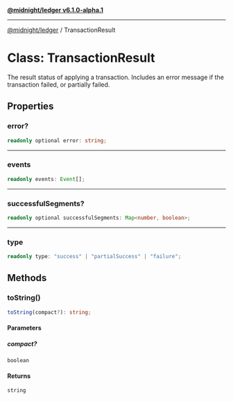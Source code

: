 [**@midnight/ledger v6.1.0-alpha.1**](../README.md)

***

[@midnight/ledger](../globals.md) / TransactionResult

# Class: TransactionResult

The result status of applying a transaction.
Includes an error message if the transaction failed, or partially failed.

## Properties

### error?

```ts
readonly optional error: string;
```

***

### events

```ts
readonly events: Event[];
```

***

### successfulSegments?

```ts
readonly optional successfulSegments: Map<number, boolean>;
```

***

### type

```ts
readonly type: "success" | "partialSuccess" | "failure";
```

## Methods

### toString()

```ts
toString(compact?): string;
```

#### Parameters

##### compact?

`boolean`

#### Returns

`string`

